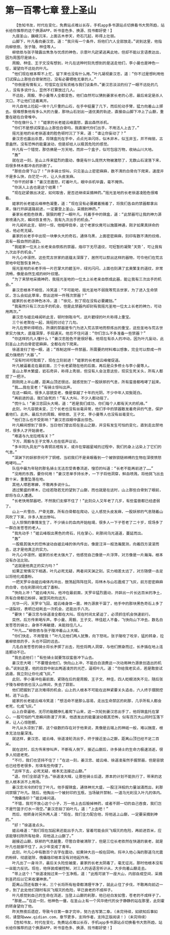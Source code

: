 # 第一百零七章 登上圣山
        【告知书友，时代在变化，免费站点难以长存，手机app多书源站点切换看书大势所趋，站长给你推荐的这个换源APP，听书音色多、换源、找书都好使！】
       九座圣山，巍峨沉浑，上面古木参天，奇石兀起，称得上壮丽。
       山脚下，叶凡看向姜汉忠，道：“我只有一个条件，将他们六人全部放走。”说到这里，他指向柳依依、张子陵、林佳等人。
       柳依依与张子陵露出焦急与忧虑的神色，示意叶凡赶紧逃离此地，但却不能以言语表达出，因为周围尽是骑士。
       周毅、林佳、王子文没有想到，叶凡在这种时刻先想到的是送走他们，李小曼也是神色一怔，凝望向不远处的叶凡。
       “他们现在根本帮不上忙，留下来也没有什么用。”叶凡凝视姜汉忠，道：“你不过是想利用他们试探山上那些白骨架而已，没有必要牺牲无辜的人。”
       “你倒是有情有义，可惜实在没有资格与我们谈条件。”姜汉忠淡淡的扫了一眼不远处的几人，没有多说什么，显然不打算放过几人。
       不远处，周毅、李小曼等人全都变色，他们自然可以猜到姜家长老的心思，最后肯定是杀人灭口，不让他们活着离开。
       叶凡自地上捡起一块十几斤重的山石，在手中掂量了几下，而后抡动手臂，猛力向着山上掷去。很难想象他有多么大的力量，那块山石划出一道优美的轨迹，直接自山脚下冲上了山巅，重重在砸在白骨堆中。
       “你在做什么？！”姬家的长老姬云峰震怒，露出森然杀机。
       “你们不是想试探圣山上那些白骨吗，我直接代你们出手，不用活人上去了。”
       摇光圣地的长老徐道凌的脸色顿时沉了下来，道：“谁让你妄动了？”
       姜汉忠也露出杀意，将锦盒托在手中，点点光泽闪烁，似木非木，似玉非玉，并不绚丽，古意盎然，没有恐怖的能量波动，但是却给人以极其危险的感觉。
       叶凡有一个错觉，那仿佛是一方天地，而非一个盒子，似可包容万物，收纳山川大地。
       “轰”
       就在这一刻，圣山上传来猛烈的震动，像是有什么庞然大物被激怒了，无数山石滚落下来，将很多林木都冲击的折断了。
       “那些白骨下山了！”许多骑士惊叫，只见圣山上密密麻麻，数不清的白骨向下爬来，速度并不是多么快，白茫茫一片，让人头皮发麻。
       “你干的好事！”姜汉忠震怒，盯着叶凡，眼中杀机毕露，毫不掩饰。
       “你派人上去也是这个结果！”
       “现在赶紧做出决定，如何取舍，是否还继续采摘神药。”摇光圣地的长老徐道凌脸色很难看。
       姬家的长老姬云峰神色凝重，道：“现在没有必要藏着掖着了，将我们各自的禁器都拿出来，强行开辟道路前进，一定要登上圣山，采摘到神药。”
       姜家长老脸色铁青，狠狠的瞪了一眼叶凡，托着手中的锦盒，道：“此禁器可让我的神力源泉喷涌九次，瞬间恢复修为，我有九次出手的机会。”
       叶凡闻听此言，顿时一惊，他暗呼侥幸，这个老家伙竟可以施展神通，刚才如果真拼命的话，他必死无疑。
       姜家的长老手中出现一块拳头大的奇石，通体乌黑，上面密密麻麻，刻印有数不清的纹络，具有一股自然的道韵。
       “我姬家一位太上长老亲自祭炼的禁器，烙印下无尽道纹，可短暂的凝聚‘天势’，可让我有九次出手的机会。”
       叶凡心中凛然，这些荒古世家的底蕴太深厚了，居然可以祭出这样的器物，可令他们在荒古禁地中短暂恢复神力。
       摇光圣地的长老手持一片巴掌大的碧玉叶，绿光闪闪，上面也刻满了玄奥繁复的道纹，非常流畅，像是自然生成的树叶纹理。
       “为了来禁地采摘神药，我摇光圣地的一位太上长老亲自祭成此器，能让我有三次出手的机会。”
       姜汉忠根本不相信，冷笑道：“不可能吧，摇光圣地不弱我等荒古世家，为了进入生命禁区，怎么会如此草率，祭出这样一件残次禁器？”
       姬家的长老亦神色冰冷，道：“徐兄，到了现在没有必要藏拙。”
       “我虽然只有三次出手的机会，但是此禁器内却封有我摇光圣地一位太上长老的神力，可动用两次。”
       姜汉忠与姬云峰闻听此言，顿时倒吸冷气，这片碧绿的叶片称得上重宝。
       三个长老聚在一起，简短的讨论了几句。
       叶凡在旁听得明白，所谓的禁器是专门为进入荒古禁地而祭炼出的重宝，这些圣地与荒古世家实力强大，底蕴深厚，手段通天。他忍不住问道：“你们怎么不多准备一些禁器？”
       “你这样的凡人懂什么！”姜汉忠脸色不是很好看，他现在有杀人的冲动，因为叶凡妄动，此刻圣山上的白骨密密麻麻，全都在向下爬来。
       徐道凌扫了他一眼，道；“炼制这样一件禁器，所需要的材料难以想象，完全可以祭成一件威力强绝的‘大器’。”
       “没有时间可耽搁了，现在立刻前进！”姬家的长老姬云峰催促道。
       叶凡被逼着走在最前面，三个长老紧随在他的后面，再后是众多修士与李小曼等人。
       圣山上草木繁盛，岩石奇异，称得上秀丽，但没有人会注意这些，现实生死关头，所有人都捏了一把汗。
       刚刚爬上半山腰，距离山顶还很远，就感觉到了一股妖邪的气息，所有蛮兽都咆哮了起来。
       “我……我在变老！”有骑士惊叫出声。
       在这一瞬间，很多人容貌变老，像是穿越了十年的光阴，不少中年人双鬓斑白。
       “再前进的话，我们会死的！”有人大叫，不少人都动摇了。
       “慌什么！”姜汉忠回头大喝，道：“若是我们成功，你们每个人都有天大的机缘。”
       此刻，叶凡容貌未变，三个长老也没有丝毫异常，他们手中的禁器散发着奇异的气息，保护着他们。此外，最后方的周毅、柳依依、王子文、李小曼等人也没有丝毫变化。
       “他们怎么也不受影响？”姜汉忠双眼中露出惊色。
       叶凡瞬间想到了很多，当日他们曾出现在圣山之巅，并没有发生可怕的变化，直到走出禁地时，很多人才开始衰老。
       “难道与九龙拉棺有关？”
       下方，周毅与王子文等人也在低声议论。
       “多半同九具龙尸与青铜古棺有关，或许在穿越星域的过程中，我们的身上沾染上了它们的气息。”
       “深渊下的妖邪奈何不了铜棺，当初我们不是亲眼看到一个被铁锁链绑缚的生物在深夜愤怒咆哮吗……”
       队伍中最为年轻的那名骑士无法忍受青春流逝，惶恐的叫道：“长老不能再前进了……”
       “没用的东西，要你何用！”姜汉忠单手持长矛，一下子将他洞穿，鲜血喷溅，将他挑飞出去数十米，重重坠落在地。
       其他人噤若寒蝉，不敢再多说什么。
       透过繁盛的草木，已经若隐若无的望到了山巅，而也就是在这时，山上那些白骨到了眼前，即将与众人遭遇。
       “长老快用禁器吧，不然我们支撑不住了！”此刻众人又年老了几岁，有些蛮兽都已经虚弱了。
       山上一片雪白，尸骨无数，所有白骨都在爬动，让人感觉头皮发麻，一股妖邪的气息随着山风吹了下来，许多人发出惨叫。
       让人惊悚的事情发生了，不少骑士的血肉开始枯竭，很多人一下子苍老了二十岁，现场多了一群白发苍苍的老人。
       “我先动手！”姬云峰取出黑色的奇石，托在掌心，刹那间乌光道道，蔓延而出。
       “轰”
       一股极其强大的恐怖波动自姬云峰的体内传出，像是汪洋一般浩瀚莫测，向着四方滚滚而去，这才是他真正的实力。
       叶凡心中凛然，姬家的长老太强大了，他感觉自己像是一片浮萍，对方像是一片瀚海，根本没有办法比较。
       “这就是他真正的实力吗？”
       如果正常情况下相遇，叶凡必死无疑，两者间天渊之别，实力相差太远了，对方随便一击足以将他化成齑粉。
       一把天罗伞自姬云峰体内冲出，鼓荡起阵阵狂风，将林木与山石震成了飞灰，前方密密麻麻的白骨，也在刹那间化成了齑粉。
       “快向上冲！”姬云峰大叫，他冲在最前面，天罗伞猛烈震动，开辟出一片长达百米的净土，所有白骨都已粉碎，被罡风吹向远方。
       光华一闪，天罗伞飞回，姬云峰身体一震，神力源泉干涸了，他手中的那块黑色奇石上多了一道裂纹，表明已经耗去一次机会，还能出手八次。
       “要快！”姜汉忠与徐道凌全都在大叫。现在时间太紧迫了，必须抓住机会快速前行。
       突然，后方传来喝斥声。李小曼、周毅、王子文、林佳趁人不备，飞快向山下冲去，数名白发苍苍的骑士，身体不再敏捷，未能挡住几人。
       “叶凡……”柳依依与张子陵冲着山上大喊。
       “你们快走，不用管我！”叶凡见他们两人犹豫，向下怒吼。张子陵咬了咬牙，猛的转身，拉着柳依依的手，头也不回的远去。
       几名白发苍苍的骑士将长矛掷了出去，险些将两人洞穿，与他们擦身而过，长矛插在地上连连颤动不已。
       “我去追他们！”有些骑士就要驾驭蛮兽冲下山去。
       姜汉忠大喝：“不要理会他们，快向山上冲，不能白白浪费这一次动用神力源泉创造出的机会。”说到这里，他的双目中射出两道凌厉的光芒，逼视叶凡，道：“你给我老实点，若是敢尝试逃遁，我立刻让你化成飞灰。”
       此刻，李小曼冲在最前面，紧随在后的是周毅、王子文、林佳，四人眨眼消失不见，随后张子陵与柳依依也没入山林间，失去了踪影。
       他们把握到了这次难得的机会，山上的人根本不可能在这种紧要关头追击，六人终于摆脱控制，逃下山去。
       姬家的长老姬云峰冷笑道：“想活命不是那么容易，走出生命禁区的刹那，几乎所有人都会老死，化成飞灰。”
       山上白骨遍地，无尽的骷髅挣扎着爬下山来，这一次轮到姜汉忠出手了，他将锦盒托在掌心，一股可怕的气息瞬间弥漫了开来，他透发出的能量波动极其恐怖，似有百万大山同时压落下来，让人心惊胆颤。
       叶凡从头凉到了脚，这个级数的存在对于他来说，真像是云端上的神祗一般，难以揣度，根本无法估量深浅。
       就这样，姜汉忠、姬云峰、徐道凌轮流出手，终于接近圣山之巅，距离山顶已经不足二百米。
       就在这时，后方传来惨叫声，不断有人倒下，接近山巅后，许多骑士的生命力极速消逝，很多人彻底老死。
       “不行，我们也坚持不住了！”在这一刻，姜汉忠、姬云峰、徐道凌虽然手握禁器，但是容貌也已经苍老很多，形体有些佝偻了。
       “这样下去，必死无疑，根本无法接近山巅。”
       “退，你们全部退下去。”徐道凌大喊，让那些骑士后退，原本的计划不能执行了，带来的这些人根本派不上用场。
       姜汉忠冷冷的盯住了叶凡，他手握锦盒，通体神光大盛，一股汪洋般的力量汹涌而出，刹那间禁锢了叶凡。随后，他掏出一个被封印的玉瓶，当场破开禁制，一道乌光刹没入叶凡的体内。
       “傀儡烙印？”姬云峰问道。
       “不错，我可不放心这个小子，万一他上去后毁掉神药，或者不顾一切的自己吞食，我们岂不是竹篮子打水一场空。”姜汉忠拍了拍叶凡，道：“上去吧！”
       而后，他转身对另外两人道：“现在，我们全力配合他，将他送上山巅，一定要采摘到神药。”
       “好！”徐道凌点头。
       姬云峰道：“我们现在加起来还能出手九次，冒着可能会灰飞烟灭的危险，再前进百米，应该能够扫除所有枯骨，将他送上山巅了。”
       越接近山巅，妖邪的气息越重，尽管白骨被清除了，但是三位长老依然在快速的衰老，就是叶凡也抵御不住了，从少年变成了青年。
       此刻，叶凡心中有数百个古字在震动，如黄钟大吕一般在回响，将冲入他心海的那道乌光震的粉碎，彻底驱除，傀儡烙印根本没有对他起作用。
       叶凡出了一身冷汗，最后关头险些被废，姜家的长老太阴毒了，毫无征兆，那时他根本没有一丝能力反抗。现在，他佯装成被控制，对三人的话语言听计从，大步向着山巅走去。
       “带上这个！”徐道凌抛过来一个玉净瓶，道：“此瓶可装下一座大山，内部自成空间，采摘到圣药后以它来收灌神泉。”
       距离山顶还有数十米，三个长将所有枯骨都清理干净了，就此止住了步伐，不敢再向前迈一步，到了此处他们随时有灰飞烟灭的危险，早已衰老的不成样子。
       叶凡感觉到自己的生命在流逝，当登上山巅的刹那，他已经白发如雪，苍老的不成样子了。
       “那是……”在这一刻，他神色一僵，在圣山上有一个风华绝代的女子静静的站在那里，此刻霍的转身望向了他。
       昨天熬夜后遗症，导致今日第一章才完毕，努力去写第二章。(未完待续，如欲知后事如何，请登陆www.qidian.com，章节更多，支持作者，支持正版阅读！)（未完待续）
       【告知书友，时代在变化，免费站点难以长存，手机app多书源站点切换看书大势所趋，站长给你推荐的这个换源APP，听书音色多、换源、找书都好使！】